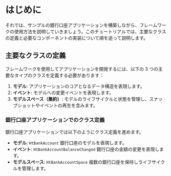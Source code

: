 # はじめに

それでは、サンプルの銀行口座アプリケーションを構築しながら、フレームワークの使用方法を説明していきましょう。このチュートリアルでは、主要なクラスの定義と必要なコンポーネントの実装について順を追って説明します。

## 主要なクラスの定義

フレームワークを使用してアプリケーションを開発するには、以下の 3 つの主要なタイプのクラスを定義する必要があります：

1. **モデル**: アプリケーションのコアとなるデータ構造を表現します。
2. **イベント**: モデルへの変更イベントを表現します。
3. **モデルスペース（集約）**: モデルのライフサイクルと状態を管理し、スナップショットやイベントの再生を含みます。

### 銀行口座アプリケーションでのクラス定義

銀行口座アプリケーションでは以下のようにクラス定義を進めます。

- **モデル**: `HtBankAccount` 銀行口座のモデルを表現します。
- **イベント**: `HtBankAccountBalanceChanged` 銀行口座の金額の変更を表現します。
- **モデルスペース**: `HtBankAccountSpace` 複数の銀行口座を保持しライフサイクルを管理します。
